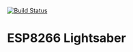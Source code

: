 [![Build Status](https://travis-ci.org/gerdmuller/esp8266-lightsaber.svg?branch=master)](https://travis-ci.org/gerdmuller/esp8266-lightsaber)

# ESP8266 Lightsaber
